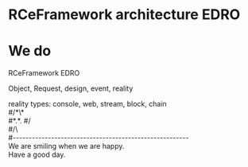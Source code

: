 # RCeFramework architecture EDRO
# We do


RCeFramework EDRO

Object, Request, design, event, reality

reality types: console, web, stream, block, chain
<br/>
#\/\*\\*\
#\*.\*.
#\/ \
#\/\\    
#-------------------------------------------------------<br/>
We are smiling when we are happy.<br/>
Have a good day.<br/>

